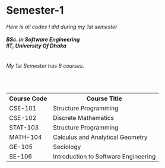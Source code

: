 # Semester-1
<i>Here is all codes I did during my 1st semester<i><br><br>
<b>BSc. in Software Engineering</b><br>
<b>IIT, University Of Dhaka<b>
<br>
<br>
<p>
<h6>My 1st Semester has 6 courses.</h6><br>
<table>
  <tr>
    <th>Course Code</th>
    <th>Course Title</th>
  </tr>
  <tr>
    <td>CSE-101</td>
    <td>Structure Programming</td>
  </tr>
  <tr>
    <td>CSE-102</td>
    <td>Discrete Mathematics</td>
  </tr>
  <tr>
    <td>STAT-103</td>
    <td>Structure Programming</td>
  </tr>
  <tr>
    <td>MATH-104</td>
    <td>Calculus and Analytical Geometry</td>
  </tr>
  <tr>
    <td>GE-105</td>
    <td>Sociology</td>
  </tr>
  <tr>
    <td>SE-106</td>
    <td>Introduction to Software Engineering</td>
  </tr>
</table>
  
</p>
